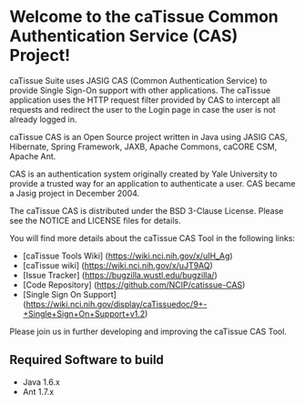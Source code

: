 Welcome to the caTissue Common Authentication Service (CAS) Project!
=====================================

caTissue Suite uses JASIG CAS (Common Authentication Service) to provide Single Sign-On support with other applications. The caTissue application uses the HTTP request filter provided by CAS to intercept all requests and redirect the user to the Login page in case the user is not already logged in.

caTissue CAS is an Open Source project written in Java using JASIG CAS, Hibernate, Spring Framework, JAXB, Apache Commons, caCORE CSM, Apache Ant.

CAS is an authentication system originally created by Yale University to provide a trusted way for an application to authenticate a user. CAS became a Jasig project in December 2004.

The caTissue CAS is distributed under the BSD 3-Clause License.
Please see the NOTICE and LICENSE files for details.

You will find more details about the caTissue CAS Tool in the following links:
 * [caTissue Tools Wiki] (https://wiki.nci.nih.gov/x/uIH_Ag)
 * [caTissue wiki] (https://wiki.nci.nih.gov/x/uJT9AQ)
 * [Issue Tracker] (https://bugzilla.wustl.edu/bugzilla/)
 * [Code Repository] (https://github.com/NCIP/catissue-CAS)
 * [Single Sign On Support] (https://wiki.nci.nih.gov/display/caTissuedoc/9+-+Single+Sign+On+Support+v1.2)

Please join us in further developing and improving the caTissue CAS Tool.

## Required Software to build
* Java 1.6.x
* Ant 1.7.x
 
